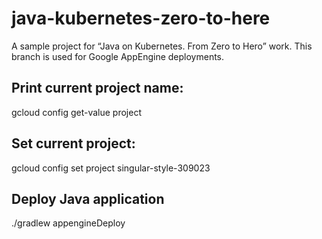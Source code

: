 # java-kubernetes-zero-to-here
A sample project for “Java on Kubernetes. From Zero to Hero” work.
This branch is used for Google AppEngine deployments.

## Print current project name:
gcloud config get-value project

## Set current project:
gcloud config set project singular-style-309023

## Deploy Java application
./gradlew appengineDeploy

